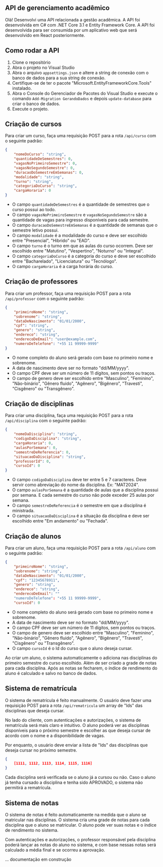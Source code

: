 ﻿## API de gerenciamento acadêmico

Olá! Desenvolvi uma API relacionada a gestão acadêmica. A API foi desenvolvida em C# com .NET Core 3.1 e Entity Framework Core. 
A API foi desenvolvida para ser consumida por um aplicativo web que será desenvolvido em React posteriormente.

## Como rodar a API

1. Clone o repositório
2. Abra o projeto no Visual Studio
3. Abra o arquivo `appsettings.json` e altere a string de conexão com o banco de dados para a sua string de conexão.
4. Certifique-se de ter o pacote "Microsoft.EntityFrameworkCore.Tools" instalado.
5. Abra o Console do Gerenciador de Pacotes do Visual Studio e execute o comando `Add-Migration GerandoDados` e depois `update-database` para criar o banco de dados.
6. Execute o projeto.

## Criação de cursos

 Para criar um curso, faça uma requisição POST para a rota `/api/curso` com o seguinte padrão:

```json
{
	"nomeDoCurso": "string",
    "quantidadeDeSemestres": 0,
    "vagasNoPrimeiroSemestre": 0,
    "vagasNoSegundoSemestre": 0,
    "duracaoDoSemestreEmSemanas": 0,
    "modalidade": "string", 
    "turno": "string", 
    "categoriaDoCurso": "string", 
    "cargaHoraria": 0 
}
```

- O campo `quantidadeDeSemestres` é a quantidade de semestres que o curso possui ao todo. 
- O campo `vagasNoPrimeiroSemestre` e `vagasNoSegundoSemestre` são a quantidade de vagas para ingresso disponíveis para cada semestre. 
- O campo `duracaoDoSemestreEmSemanas` é a quantidade de semanas que o semestre letivo possui.
- O campo `modalidade` é a modalidade do curso e deve ser escolhido entre "Presencial", "Hibrido" ou "EAD".
- O campo `turno` é o turno em que as aulas do curso ocorrem. Deve ser escolhido entre "Matutino", "Vespertino", "Noturno" ou "Integral".
- O campo `categoriaDoCurso` é a categoria do curso e deve ser escolhido entre "Bacharelado", "Licenciatura" ou "Tecnólogo".
- O campo `cargaHoraria` é a carga horária do curso.

## Criação de professores

Para criar um professor, faça uma requisição POST para a rota `/api/professor` com o seguinte padrão:

```json
{
	"primeiroNome": "string",
    "sobrenome": "string",
    "dataDeNascimento": "01/01/2000",
    "cpf": "string",
    "genero": "string",
    "endereco": "string",
    "enderecoDeEmail": "user@example.com",
    "numeroDeTelefone": "+55 11 99999-9999"
}
```

- O nome completo do aluno será gerado com base no primeiro nome e sobrenome.
- A data de nascimento deve ser no formato "dd/MM/yyyy".
- O campo CPF deve ser um número de 11 dígitos, sem pontos ou traços.
- O campo de genero deve ser escolhido entre "Masculino", "Feminino", "Não-binário", "Gênero fluido", "Agênero", "Bigênero", "Travesti", "Cisgênero" ou "Transgênero".

## Criação de disciplinas

Para criar uma disciplina, faça uma requisição POST para a rota `/api/disciplina` com o seguinte padrão:

```json
{
    "nomeDaDisciplina": "string",
    "codigoDaDisciplina": "string", 
    "cargaHoraria": 0,
    "aulasPorSemana": 0, 
    "semestreDeReferencia": 0,
    "situacaoDaDisciplina": "string", 
    "professorId": 0,
    "cursoId": 0
}
```

- O campo `codigoDaDisciplina` deve ter entre 5 e 7 caracteres. Deve servir como abreviação do nome da disciplina. Ex: "MAT2024".
- O campo `aulasPorSemana` é a quantidade de aulas que a disciplina possui por semana. E cada semestre do curso não pode exceder 25 aulas por semana.
- O campo `semestreDeReferencia` é o semestre em que a disciplina é ministrada.
- O campo `situacaoDaDisciplina` é a situação da disciplina e deve ser escolhido entre "Em andamento" ou "Fechada".

## Criação de alunos

Para criar um aluno, faça uma requisição POST para a rota `/api/aluno` com o seguinte padrão:

```json
{
	"primeiroNome": "string",
	"sobrenome": "string",
	"dataDeNascimento": "01/01/2000",
	"cpf": "12345678911",
	"genero": "string", 
	"endereco": "string",
	"enderecoDeEmail": ""
    "numeroDeTelefone": "+55 11 99999-9999",
    "cursoId": 0
```

- O nome completo do aluno será gerado com base no primeiro nome e sobrenome.
- A data de nascimento deve ser no formato "dd/MM/yyyy".
- O campo CPF deve ser um número de 11 dígitos, sem pontos ou traços.
- O campo de genero deve ser escolhido entre "Masculino", "Feminino", "Não-binário", "Gênero fluido", "Agênero", "Bigênero", "Travesti", "Cisgênero" ou "Transgênero".
- O campo `cursoId` é o Id do curso que o aluno deseja cursar.

Ao criar um aluno, o sistema automaticamente o adiciona nas disciplinas do primeiro semestre do curso escolhido. Além de ser criado a grade de notas para cada disciplina.
Após as notas se fecharem, o índice de rendimento do aluno é calculado e salvo no banco de dados.

## Sistema de rematrícula

O sistema de rematrícula é feito manualmente. O usuário deve fazer uma requisição POST para a rota `/api/rematricula` um array de "Ids" das disciplinas que deseja cursar.

No lado do cliente, com autenticações e autorizações, o sistema de rematrícula será mais claro e intuitivo. O aluno poderá ver as disciplinas disponíveis para o próximo semestre e escolher as que deseja cursar de acordo com o nome e a disponibilidade de vagas.

Por enquanto, o usuário deve enviar a lista de "Ids" das disciplinas que deseja cursar no próximo semestre.

```json
{
    [1111, 1112, 1113, 1114, 1115, 1116]
}
```

Cada disciplina será verificada se o aluno já a cursou ou não. Caso o aluno já tenha cursado a disciplina e tenha sido APROVADO, o sistema não permitirá a rematrícula.

## Sistema de notas

O sistema de notas é feito automaticamente na medida que o aluno se matricular nas disciplinas. O sistema cria uma grade de notas para cada disciplina que o aluno se matricular. O aluno pode ver suas notas e o índice de rendimento no sistema.

Com autenticações e autorizações, o professor responsável pela disciplina poderá lançar as notas do aluno no sistema, e com base nessas notas será calculado a média final e se ocorreu a aprovação.

... documentação em construção